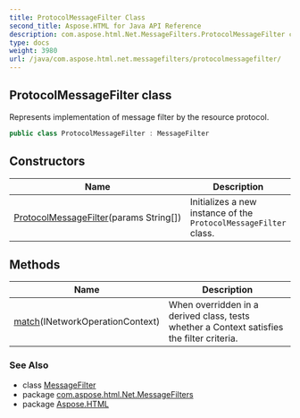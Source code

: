 ```yaml
---
title: ProtocolMessageFilter Class
second_title: Aspose.HTML for Java API Reference
description: com.aspose.html.Net.MessageFilters.ProtocolMessageFilter class. Represents implementation of message filter by the resource protocol
type: docs
weight: 3980
url: /java/com.aspose.html.net.messagefilters/protocolmessagefilter/
---
```

## ProtocolMessageFilter class

Represents implementation of message filter by the resource protocol.

```java
public class ProtocolMessageFilter : MessageFilter
```

## Constructors

| Name | Description |
| --- | --- |
| [ProtocolMessageFilter](protocolmessagefilter/)(params String[]) | Initializes a new instance of the `ProtocolMessageFilter` class. |

## Methods

| Name | Description |
| --- | --- |
| [match](../../com.aspose.html.net.messagefilters/protocolmessagefilter/match/)(INetworkOperationContext) | When overridden in a derived class, tests whether a Context satisfies the filter criteria. |

### See Also

* class [MessageFilter](../../com.aspose.html.net/messagefilter/)
* package [com.aspose.html.Net.MessageFilters](../../com.aspose.html.net.messagefilters/)
* package [Aspose.HTML](../../)
